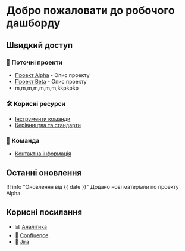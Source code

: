 # Добро пожаловати до робочого дашборду

## Швидкий доступ

### 🚀 Поточні проекти
- [Проект Alpha](projects/project-alpha.md) - Опис проекту
- [Проект Beta](projects/project-beta.md) - Опис проекту
- m,m,m,m,m,m,m,kkpkpkp

### 🛠️ Корисні ресурси
- [Інструменти команди](resources/tools.md)
- [Керівництва та стандарти](resources/guidelines.md)

### 👥 Команда
- [Контактна інформація](team/contacts.md)

## Останні оновлення

!!! info "Оновлення від {{ date }}"
    Додано нові матеріали по проекту Alpha

## Корисні посилання

- 📊 [Аналітика](https://analytics.example.com)
- 📝 [Confluence](https://confluence.example.com)
- 🎯 [Jira](https://jira.example.com)
